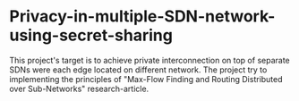 # Privacy-in-multiple-SDN-network-using-secret-sharing
 
This project's target is to achieve private interconnection on top of separate SDNs were each edge located on different network.
The project try to implementing the principles  of "Max-Flow Finding and Routing Distributed over Sub-Networks" research-article.
